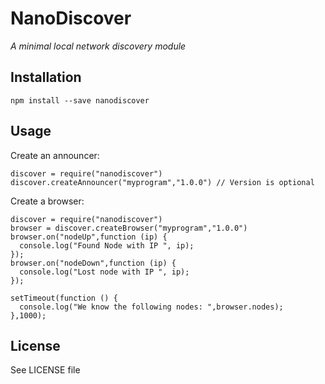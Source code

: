 # NanoDiscover
*A minimal local network discovery module*

## Installation
    npm install --save nanodiscover

## Usage
Create an announcer:

    discover = require("nanodiscover")
    discover.createAnnouncer("myprogram","1.0.0") // Version is optional

Create a browser:

    discover = require("nanodiscover")
    browser = discover.createBrowser("myprogram","1.0.0")
    browser.on("nodeUp",function (ip) {
      console.log("Found Node with IP ", ip);
    });
    browser.on("nodeDown",function (ip) {
      console.log("Lost node with IP ", ip);
    });

    setTimeout(function () {
      console.log("We know the following nodes: ",browser.nodes);
    },1000);

## License
See LICENSE file
